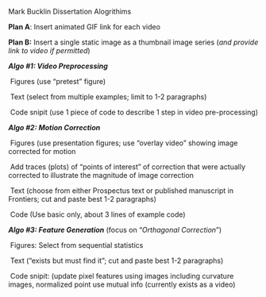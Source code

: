 Mark Bucklin Dissertation Alogrithims


  

**Plan A**: Insert animated GIF link for each video

**Plan B:** Insert a single static image as a thumbnail image series (*and provide link to video if permitted*)


  

***Algo #1: Video Preprocessing***

​	Figures (use “pretest” figure)

​	Text (select from multiple examples; limit to 1-2 paragraphs)

​	Code snipit (use 1 piece of code to describe 1 step in video pre-processing)


  

***Algo #2:  Motion Correction***

​	Figures (use presentation figures; use “overlay video” showing image corrected for motion

​	Add traces (plots) of “points of interest” of correction that were actually corrected to illustrate the magnitude of image correction

​	Text (choose from either Prospectus text or published manuscript in Frontiers; cut and paste best 1-2 paragraphs)

​	Code (Use basic only, about 3 lines of example code)


  

***Algo #3: Feature Generation*** (focus on “*Orthagonal Correction*”)

​	Figures: Select from sequential statistics

​	Text (“exists but must find it”; cut and paste best 1-2 paragraphs)

​	Code snipit: (update pixel features using images including curvature images, normalized point use mutual info (currently exists as a video)

​	